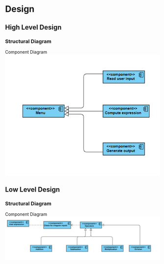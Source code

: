 # Design

## High Level Design

### Structural Diagram

Component Diagram
![Calculator_Component Diagram](https://github.com/AnnaroseK/MiniProjectC/blob/main/2_Design/Calculator%20component%20HLD.PNG)

## Low Level Design

### Structural Diagram

Component Diagram
 ![Calculator_component_diagram](https://github.com/AnnaroseK/MiniProjectC/blob/main/2_Design/Calculator%20component.PNG)
 
